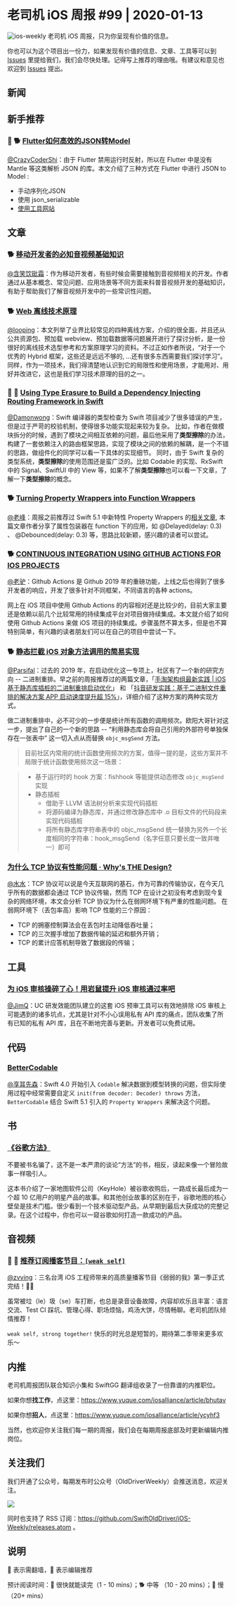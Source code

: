 # 老司机 iOS 周报 #99 | 2020-01-13

![ios-weekly](https://github.com/SwiftOldDriver/iOS-Weekly/blob/master/assets/ios-weekly.png?raw=true)
老司机 iOS 周报，只为你呈现有价值的信息。

你也可以为这个项目出一份力，如果发现有价值的信息、文章、工具等可以到 [Issues](https://github.com/SwiftOldDriver/iOS-Weekly/issues) 里提给我们，我们会尽快处理。记得写上推荐的理由哦。有建议和意见也欢迎到 [Issues](https://github.com/SwiftOldDriver/iOS-Weekly/issues) 提出。

## 新闻

## 新手推荐

### 🌟 🐕 [Flutter如何高效的JSON转Model](https://juejin.im/post/5e12eb566fb9a0480b415de2)

[@CrazyCoderShi](https://github.com/CrazyCoderShi)：由于 Flutter 禁用运行时反射，所以在 Flutter 中是没有 Mantle 等这类解析 JSON 的库。本文介绍了三种方式在 Flutter 中进行 JSON to Model :

- 手动序列化JSON
- 使用 json_serializable
- [使用工具网站](https://app.quicktype.io/)

## 文章

### 🐕 [移动开发者的必知音视频基础知识](https://juejin.im/post/5e12fe306fb9a0481467d399)

[@含笑饮砒霜](https://weibo.com/chinafishnews/)：作为移动开发者，有些时候会需要接触到音视频相关的开发。作者通过从基本概念、常见问题、应用场景等不同方面来科普音视频开发的基础知识，有助于帮助我们了解音视频开发中的一些常识性问题。

### 🐕 [Web 离线技术原理](https://juejin.im/post/5cd4fda8f265da03a00febe1)

[@looping](https://github.com/looping)：本文列举了业界比较常见的四种离线方案，介绍的很全面，并且还从公共资源包、预加载 webview、预加载数据等问题展开进行了探讨分析，是一份很好的离线技术选型参考和方案原理学习的资料。不过正如作者所说，“对于一个优秀的 Hybrid 框架，这些还是远远不够的, ...还有很多东西需要我们探讨学习”。同样，作为一项技术，我们得清楚地认识到它的局限性和使用场景，才能用对、用好并改进它，这也是我们学习技术原理的目的之一。

### 🌟 🐢 [Using Type Erasure to Build a Dependency Injecting Routing Framework in Swift](https://swiftrocks.com/using-type-erasure-to-build-a-dependency-injector-in-swift.html)

[@Damonwong](https://github.com/Damonvvong)：Swift 编译器的类型检查为 Swift 项目减少了很多错误的产生，但是过于严苛的校验机制，使得很多功能实现起来较为复杂。
比如，作者在做模块拆分的时候，遇到了模块之间相互依赖的问题，最后他采用了**类型擦除**的办法，构建了一套依赖注入的路由框架思路，实现了模块之间的依赖的解耦，是一个不错的思路，做组件化的同学可以看一下具体的实现细节。
同时，由于 Swift 复杂的类型系统，**类型擦除**的使用范围还是蛮广泛的。比如 Codable 的实现、RxSwift 中的 Signal、SwiftUI 中的 View 等，如果不了解**类型擦除**也可以看一下文章，了解一下**类型擦除**的概念。

### 🐕 [Turning Property Wrappers into Function Wrappers](https://medium.com/flawless-app-stories/turning-property-wrappers-into-function-wrappers-2be3a49229f5)

[@老峰](https://github.com/GesanTung)：周报之前推荐过 Swift 5.1 中新特性 Property Wrappers 的[相关文章](https://www.vadimbulavin.com/advanced-guide-to-userdefaults-in-swift/), 本篇文章作者分享了属性包装器在 function 下的应用，如 @Delayed(delay: 0.3) 、 @Debounced(delay: 0.3) 等，思路比较新颖，感兴趣的读者可以尝试。

### 🐕 [CONTINUOUS INTEGRATION USING GITHUB ACTIONS FOR IOS PROJECTS](https://andreaslydemann.com/continuous-integration-using-github-actions-for-ios-projects/)

[@老驴](https://www.weibo.com/6090610445)：Github Actions 是 Github 2019 年的重磅功能，上线之后也得到了很多开发者的响应，开发了很多针对不同框架，不同语言的各种 actions。

网上在 iOS 项目中使用 Github Actions 的内容相对还是比较少的，目前大家主要还是依赖以前几个比较常用的持续集成平台对项目做持续集成。本文就介绍了如何使用 Github Actions 来做 iOS 项目的持续集成。步骤虽然不算太多，但是也不算特别简单，有兴趣的读者朋友们可以在自己的项目中尝试一下。

### 🐕 [静态拦截 iOS 对象方法调用的简易实现](https://juejin.im/post/5e1280fae51d4540e47ca450)

[@Parsifal](https://github.com/ParsifalC)：过去的 2019 年，在启动优化这一专项上，社区有了一个新的研究方向 -- 二进制重排。早之前的周报推荐过的两篇文章，「[手淘架构组最新实践 | iOS 基于静态库插桩的⼆进制重排启动优化](https://mp.weixin.qq.com/s/YDO0ALPQWujuLvuRWdX7dQ)」 和 「[抖音研发实践：基于二进制文件重排的解决方案 APP 启动速度提升超 15%](https://mp.weixin.qq.com/s?__biz=MzI1MzYzMjE0MQ==&mid=2247485101&idx=1&sn=abbbb6da1aba37a04047fc210363bcc9&scene=21#wechat_redirect)」，详细介绍了这种方案的两种实现方式。

做二进制重排中，必不可少的一步便是统计所有函数的调用频次。欧阳大哥针对这一步，提出了自己的一个新的思路 -- “利用静态库会将自己引用的外部符号单独保存在一张表中” 这一切入点从而替换 `objc_msgSend` 方法。

> 目前社区内常用的统计函数使用频次的方案，值得一提的是，这些方案并不局限于统计函数使用频次这一场景：

> - 基于运行时的 hook 方案：fishhook 等能提供动态修改 `objc_msgSend` 实现
> - 静态插桩
>     - 借助于 LLVM 语法树分析来实现代码插桩
>     - 将源码编译为静态库，并通过修改静态库中 .o 目标文件的代码段来实现代码插桩
>     - 将所有静态库字符串表中的 objc_msgSend 统一替换为另外一个长度相同的字符串：hook_msgSend（名字任意只要长度一致并唯一）即可

### [为什么 TCP 协议有性能问题 · Why's THE Design?](https://draven.co/whys-the-design-tcp-performance)
[@水水](https://www.xuyanlan.com)：TCP 协议可以说是今天互联网的基石，作为可靠的传输协议，在今天几乎所有的数据都会通过 TCP 协议传输，然而 TCP 在设计之初没有考虑到现今复杂的网络环境，本文会分析 TCP 协议为什么在弱网环境下有严重的性能问题。
在弱网环境下（丢包率高）影响 TCP 性能的三个原因：
- TCP 的拥塞控制算法会在丢包时主动降低吞吐量；
- TCP 的三次握手增加了数据传输的延迟和额外开销；
- TCP 的累计应答机制导致了数据段的传输；

## 工具

### [为 iOS 审核操碎了心！用岩鼠提升 iOS 审核通过率吧](https://mp.weixin.qq.com/s/Mgywz7KO1tDh8POS2Agnsw)

[@JimQ](https://github.com/waz0820)：UC 研发效能团队建立的这套 iOS 预审工具可以有效地排除 iOS 审核上可能遇到的诸多坑点，尤其是针对不小心误用私有 API 库的痛点，团队收集了所有已知的私有 API 库，且在不断地完善与更新。开发者可以免费试用。

## 代码

### [BetterCodable](https://github.com/marksands/BetterCodable)

[@享耳先森](https://github.com/iblacksun)：Swift 4.0 开始引入 `Codable` 解决数据到模型转换的问题，但实际使用过程中经常需要自定义 `init(from decoder: Decoder) throws` 方法，`BetterCodable` 结合 Swift 5.1 引入的 `Property Wrappers` 来解决这个问题。

## 书

### [《谷歌方法》](https://book.douban.com/subject/33430445/)

不要被书名骗了，这不是一本严肃的谈论“方法”的书，相反，读起来像一个冒险故事一样吸引人。

这本书介绍了一家地图软件公司（KeyHole）被谷歌收购后，一路成长最后成为一个超 10 亿用户的明星产品的故事。和其他创业故事的区别在于，谷歌地图的核心壁垒是技术门槛。很少看到一个技术驱动型产品，从早期到最后大获成功的完整记录。在这个过程中，你也可以一窥谷歌如何打造一款成功的产品。

## 音视频

### 🌟 🐎 [推荐订阅播客节目：`[weak self]`](https://weakself.dev/)
[@zvving](https://github.com/zvving)：三名台湾 iOS 工程师带来的高质量播客节目《弱弱的我》第一季正式完结！🎊🎉

虽常被垃（le）圾（se）车打断，也总是录音设备故障，内容却欢乐且丰富：语言交流、Test CI 踩坑、管理心得、职场烦恼，鸡汤大饼，尽情畅聊。老司机团队倾情推荐！

`weak self, strong together!` 快乐的时光总是短暂的，期待第二季带来更多欢乐～

## 内推

老司机周报团队联合知识小集和 SwiftGG 翻译组收录了一份靠谱的内推职位。

如果你想**找工作**，点这里：https://www.yuque.com/iosalliance/article/bhutav

如果你想**招人**，点这里：https://www.yuque.com/iosalliance/article/ycyhf3

当然，也欢迎你关注我们每一期的周报，我们会在每期周报底部及时更新编辑内推岗位。

## 关注我们

我们开通了公众号，每期发布时公众号（OldDriverWeekly）会推送消息，欢迎关注。

![](https://github.com/SwiftOldDriver/iOS-Weekly/blob/master/assets/qrcode_for_wechat.jpg?raw=true)

同时也支持了 RSS 订阅：https://github.com/SwiftOldDriver/iOS-Weekly/releases.atom 。

## 说明

🚧 表示需翻墙，🌟 表示编辑推荐

预计阅读时间：🐎 很快就能读完（1 - 10 mins）；🐕 中等 （10 - 20 mins）；🐢 慢（20+ mins）
